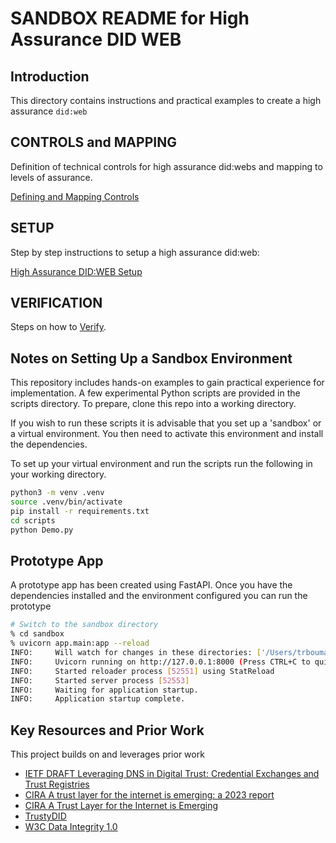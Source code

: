 # SANDBOX README for High Assurance DID WEB

## Introduction

This directory contains instructions and practical examples to create a high assurance ```did:web```

## CONTROLS and MAPPING

Definition of technical controls for high assurance did:webs and mapping to levels of assurance.

[Defining and Mapping Controls](./CONTROLS.md)

## SETUP

Step by step instructions to setup a high assurance did:web: 

[High Assurance DID:WEB Setup](SETUP.md)

## VERIFICATION

Steps on how to [Verify](./VERIFYING.md).

## Notes on Setting Up a Sandbox Environment

This repository includes hands-on examples to gain practical experience for implementation. A few experimental Python scripts are provided in the scripts directory. To prepare, clone this repo into a working directory.

If you wish to run these scripts it is advisable that you set up a 'sandbox' or a virtual environment. You then need to activate this environment and install the dependencies.

To set up your virtual environment and run the scripts run the following in your working directory.

```bash
python3 -m venv .venv
source .venv/bin/activate
pip install -r requirements.txt
cd scripts
python Demo.py
```

## Prototype App

A prototype app has been created using FastAPI. Once you have the dependencies installed and the environment configured you can run the prototype

```bash
# Switch to the sandbox directory
% cd sandbox
% uvicorn app.main:app --reload
INFO:     Will watch for changes in these directories: ['/Users/trbouma/projects/cira/sandbox']
INFO:     Uvicorn running on http://127.0.0.1:8000 (Press CTRL+C to quit)
INFO:     Started reloader process [52551] using StatReload
INFO:     Started server process [52553]
INFO:     Waiting for application startup.
INFO:     Application startup complete.

```

## Key Resources and Prior Work

This project builds on and leverages prior work

* [IETF DRAFT Leveraging DNS in Digital Trust: Credential Exchanges and Trust Registries](https://www.ietf.org/id/draft-latour-dns-and-digital-trust-01.html)
* [CIRA A trust layer for the internet is emerging: a 2023 report](https://www.cira.ca/en/resources/documents/state-of-internet/a-trust-layer-for-the-internet-is-emerging-a-2023-report/)
* [CIRA A Trust Layer for the Internet is Emerging](https://www.cira.ca/uploads/2023/12/12222023_A-trust-layer-for-the-internet-is-emerging_-report-%E2%80%93-Continuum_CIRA.pdf)
* [TrustyDID](https://github.com/CIRALabs/TrustyDID)
* [W3C Data Integrity 1.0](https://www.w3.org/community/reports/credentials/CG-FINAL-data-integrity-20220722/)

